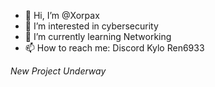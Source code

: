 - 👋 Hi, I’m @Xorpax
- 👀 I’m interested in cybersecurity
- 🌱 I’m currently learning Networking
- 📫 How to reach me: Discord Kylo Ren6933
  
*New Project Underway*

<!--- 💞️ I’m looking to collaborate on ...--->
<!---
Xorpax/Xorpax is a ✨ special ✨ repository because its `README.md` (this file) appears on your GitHub profile.
You can click the Preview link to take a look at your changes.
--->
